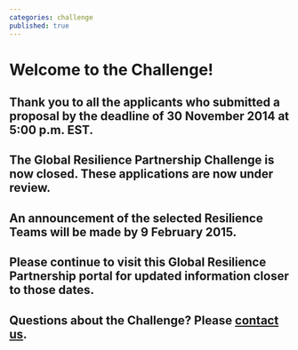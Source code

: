 ```yaml
---
categories: challenge
published: true
---
```


# Welcome to the Challenge!

## Thank you to all the applicants who submitted a proposal by the deadline of 30 November 2014 at 5:00 p.m. EST.

## The Global Resilience Partnership Challenge is now closed. These applications are now under review.

## An announcement of the selected Resilience Teams will be made by **9 February 2015**.

## Please continue to visit this Global Resilience Partnership portal for updated information closer to those dates.

## Questions about the Challenge? Please [contact us](mailto:challenge@globalresiliencepartnership.org).
